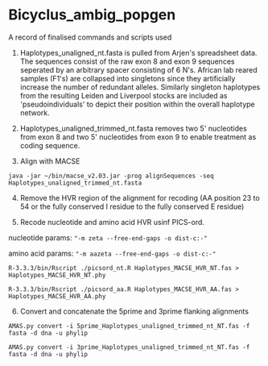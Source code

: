 # Bicyclus_ambig_popgen
A record of finalised commands and scripts used

1. Haplotypes_unaligned_nt.fasta is pulled from Arjen's spreadsheet data. The sequences consist of the raw exon 8 and exon 9 sequences seperated by an arbitrary spacer consisting of 6 N's. African lab reared samples (F1's) are collapsed into singletons since they artificially increase the number of redundant alleles. Similarly singleton haplotypes from the resulting Leiden and Liverpool stocks are included as 'pseudoindividuals' to depict their position within the overall haplotype network.

2. Haplotypes_unaligned_trimmed_nt.fasta removes two 5' nucleotides from exon 8 and two 5' nucleotides from exon 9 to enable treatment as coding sequence.

3. Align with MACSE 

`java -jar ~/bin/macse_v2.03.jar -prog alignSequences -seq Haplotypes_unaligned_trimmed_nt.fasta`

4. Remove the HVR region of the alignment for recoding (AA position 23 to 54 or the fully conserved I residue to the fully conserved E residue)

5. Recode nucleotide and amino acid HVR usinf PICS-ord.

nucleotide params: `"-m zeta --free-end-gaps -o dist-c:-"`

amino acid params: `"-m aazeta --free-end-gaps -o dist-c:-"`

`R-3.3.3/bin/Rscript ./picsord_nt.R Haplotypes_MACSE_HVR_NT.fas > Haplotypes_MACSE_HVR_NT.phy`

`R-3.3.3/bin/Rscript ./picsord_aa.R Haplotypes_MACSE_HVR_AA.fas > Haplotypes_MACSE_HVR_AA.phy`

6. Convert and concatenate the 5prime and 3prime flanking alignments

 `AMAS.py convert -i 5prime_Haplotypes_unaligned_trimmed_nt_NT.fas -f fasta -d dna -u phylip`
 
 `AMAS.py convert -i 3prime_Haplotypes_unaligned_trimmed_nt_NT.fas -f fasta -d dna -u phylip`
 

